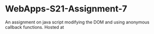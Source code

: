 # WebApps-S21-Assignment-7
An assignment on java script modifying the DOM and using anonymous callback functions.
Hosted at
<p></p>
<p></p>
<p></p>
